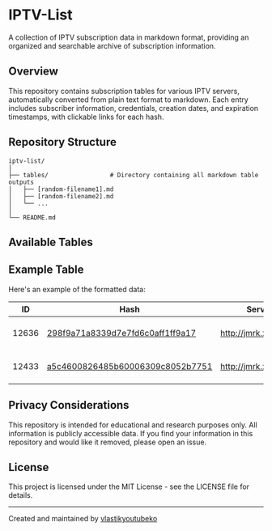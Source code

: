 # IPTV-List

A collection of IPTV subscription data in markdown format, providing an organized and searchable archive of subscription information.

## Overview

This repository contains subscription tables for various IPTV servers, automatically converted from plain text format to markdown. Each entry includes subscriber information, credentials, creation dates, and expiration timestamps, with clickable links for each hash.

## Repository Structure

```
iptv-list/
│
├── tables/                 # Directory containing all markdown table outputs
│   ├── [random-filename1].md
│   ├── [random-filename2].md
│   └── ...
│
└── README.md
```

## Available Tables

<!-- TABLE_LIST_START -->
<!-- This section is automatically updated by GitHub Actions -->
<!-- TABLE_LIST_END -->

## Example Table

Here's an example of the formatted data:

| ID | Hash | Server | Username | Created | Expires |
|---|---|---|---|---|---|
| 12636 | [298f9a71a8339d7e7fd6c0aff1ff9a17](https://bio.odjezdy.online/iptv/?data=298f9a71a8339d7e7fd6c0aff1ff9a17) | http://jmrk.xyz:3050 | stefanodixon@hotmail.com | 2025-03-12 10:53:00 | 1751869013 |
| 12433 | [a5c4600826485b60006309c8052b7751](https://bio.odjezdy.online/iptv/?data=a5c4600826485b60006309c8052b7751) | http://jmrk.xyz:3050 | bokobrown1972@gmail.com | 2025-03-02 23:25:41 | 1744242142 |

## Privacy Considerations

This repository is intended for educational and research purposes only. All information is publicly accessible data. If you find your information in this repository and would like it removed, please open an issue.

## License

This project is licensed under the MIT License - see the LICENSE file for details.

---

Created and maintained by [vlastikyoutubeko](https://github.com/vlastikyoutubeko)
